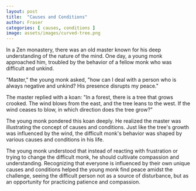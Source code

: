 ```yaml
---
layout: post
title:  "Causes and Conditions"
author: Fraser
categories: [ causes, conditions ]
image: assets/images/curved-tree.png
---
```

In a Zen monastery, there was an old master known for his deep understanding of the nature of the mind. One day, a young monk approached him, troubled by the behavior of a fellow monk who was difficult and unkind.

"Master," the young monk asked, "how can I deal with a person who is always negative and unkind? His presence disrupts my peace."

The master replied with a koan: "In a forest, there is a tree that grows crooked. The wind blows from the east, and the tree leans to the west. If the wind ceases to blow, in which direction does the tree grow?"

The young monk pondered this koan deeply. He realized the master was illustrating the concept of causes and conditions. Just like the tree's growth was influenced by the wind, the difficult monk's behavior was shaped by various causes and conditions in his life.

The young monk understood that instead of reacting with frustration or trying to change the difficult monk, he should cultivate compassion and understanding. Recognizing that everyone is influenced by their own unique causes and conditions helped the young monk find peace amidst the challenge, seeing the difficult person not as a source of disturbance, but as an opportunity for practicing patience and compassion.